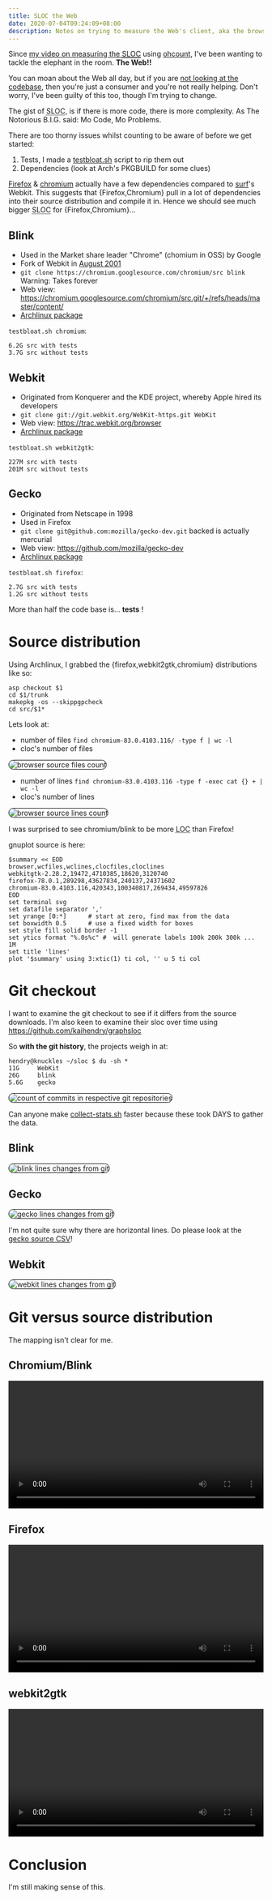 ```yaml
---
title: SLOC the Web
date: 2020-07-04T09:24:09+08:00
description: Notes on trying to measure the Web's client, aka the browser
---
```


<style>
img {
  background-color: white;
  border: thin solid black;
  border-radius: 20px;
  }
video { width: 100%; }
</style>

Since [my video on measuring the <abbr title="Source Lines of Code">SLOC</abbr>](https://youtu.be/g7jpfAlC-Zg) using
[ohcount](https://github.com/blackducksoftware/ohcount), I've been wanting to
tackle the elephant in the room. **The Web!!**

You can moan about the Web all day, but if you are [not looking at the codebase](https://www.youtube.com/watch?v=6WRlMvxPlCA&feature=youtu.be&t=93), then you're just a consumer and you're not really helping. Don't worry, I've been guilty of this too, though I'm trying to change.

The gist of <abbr title="Source Lines of Code">SLOC</abbr>, is if there is more
code, there is more complexity. As The Notorious B.I.G. said: Mo Code, Mo
Problems.

There are too thorny issues whilst counting to be aware of before we get started:
1. Tests, I made a [testbloat.sh](https://s.natalian.org/2020-07-04/sloc-from-arch.txt) script to rip them out
2. Dependencies (look at Arch's PKGBUILD for some clues)

[Firefox](https://s.natalian.org/2020-07-10/firefox-ldd.txt) &
[chromium](https://s.natalian.org/2020-07-10/chromium-ldd.txt) actually have a
few dependencies compared to
[surf](https://s.natalian.org/2020-07-10/surf-webkit2gtk-ldd.txt)'s Webkit.
This suggests that {Firefox,Chromium} pull in a lot of dependencies into their
source distribution and compile it in. Hence we should see much bigger <abbr title="Source Lines of Code">SLOC</abbr> for {Firefox,Chromium}...

## Blink

* Used in the Market share leader "Chrome" (chomium in OSS) by Google
* Fork of Webkit in [August 2001](https://chromium.googlesource.com/chromium/src/+/d869b93fe74f4d6cb2dd6f6c3e9bf9daee39ba19)
* `git clone https://chromium.googlesource.com/chromium/src blink` Warning: Takes forever
* Web view: https://chromium.googlesource.com/chromium/src.git/+/refs/heads/master/content/
* [Archlinux package](https://git.archlinux.org/svntogit/packages.git/tree/trunk/PKGBUILD?h=packages/chromium)

`testbloat.sh chromium`:

	6.2G src with tests
	3.7G src without tests

## Webkit

* Originated from Konquerer and the KDE project, whereby Apple hired its developers
* `git clone git://git.webkit.org/WebKit-https.git WebKit`
* Web view: https://trac.webkit.org/browser
* [Archlinux package](https://aur.archlinux.org/cgit/aur.git/tree/PKGBUILD?h=webkitgtk)

`testbloat.sh webkit2gtk`:

	227M src with tests
	201M src without tests

## Gecko

* Originated from Netscape in 1998
* Used in Firefox
* `git clone git@github.com:mozilla/gecko-dev.git` backed is actually mercurial
* Web view: https://github.com/mozilla/gecko-dev
* [Archlinux package](https://git.archlinux.org/svntogit/packages.git/tree/trunk/PKGBUILD?h=packages/firefox)

`testbloat.sh firefox`:

	2.7G src with tests
	1.2G src without tests

More than half the code base is... **tests** !

# Source distribution

Using Archlinux, I grabbed the {firefox,webkit2gtk,chromium} distributions like so:

	asp checkout $1
	cd $1/trunk
	makepkg -os --skippgpcheck
	cd src/$1*

Lets look at:

* number of files `find chromium-83.0.4103.116/ -type f | wc -l`
* cloc's number of files

<img src="https://s.natalian.org/2020-07-10/files.svg" alt="browser source files count">

* number of lines `find chromium-83.0.4103.116 -type f -exec cat {} + | wc -l`
* cloc's number of lines

<img src="https://s.natalian.org/2020-07-10/lines.svg" alt="browser source lines count">

I was surprised to see chromium/blink to be more <abbr title="Lines of
Code">LOC</abbr> than Firefox!

gnuplot source is here:

	$summary << EOD
	browser,wcfiles,wclines,clocfiles,cloclines
	webkitgtk-2.28.2,19472,4710385,18620,3120740
	firefox-78.0.1,289298,43627834,240137,24371602
	chromium-83.0.4103.116,420343,100340817,269434,49597826
	EOD
	set terminal svg
	set datafile separator ','
	set yrange [0:*]      # start at zero, find max from the data
	set boxwidth 0.5      # use a fixed width for boxes
	set style fill solid border -1
	set ytics format "%.0s%c" #  will generate labels 100k 200k 300k ... 1M
	set title 'lines'
	plot '$summary' using 3:xtic(1) ti col, '' u 5 ti col


# Git checkout

I want to examine the git checkout to see if it differs from the source
downloads. I'm also keen to examine their sloc over time using
https://github.com/kaihendry/graphsloc

So **with the git history**, the projects weigh in at:

	hendry@knuckles ~/sloc $ du -sh *
	11G     WebKit
	26G     blink
	5.6G    gecko

<img src="https://s.natalian.org/2020-07-10/web-commit-count.svg" alt="count of commits in respective git repositories">

Can anyone make
[collect-stats.sh](https://github.com/kaihendry/graphsloc/blob/master/collect-stats.sh)
faster because these took DAYS to gather the data.

## Blink

<img src="https://s.natalian.org/2020-07-09/blink-fa66724154f7.svg" alt="blink lines changes from git">

## Gecko

<img src="https://s.natalian.org/2020-07-06/gecko-668686ae0504.csv.svg" alt="gecko lines changes from git">

I'm not quite sure why there are horizontal lines. Do please look at the [gecko source CSV](https://s.natalian.org/2020-07-10/gecko-668686ae0504.csv)!

## Webkit

<img src="https://s.natalian.org/2020-07-10/WebKit-3a2f99102ac.svg" alt="webkit lines changes from git">

# Git versus source distribution

The mapping isn't clear for me.

## Chromium/Blink

<video src="https://s.natalian.org/2020-07-09/chromium-vs-blink-git.mp4" controls></video>

## Firefox

<video src="https://s.natalian.org/2020-07-09/firefox-vs-git.mp4" controls></video>

## webkit2gtk

<video src="https://s.natalian.org/2020-07-09/webkit2gtk-src-vs-git.mp4" controls></video>

# Conclusion

I'm still making sense of this.
